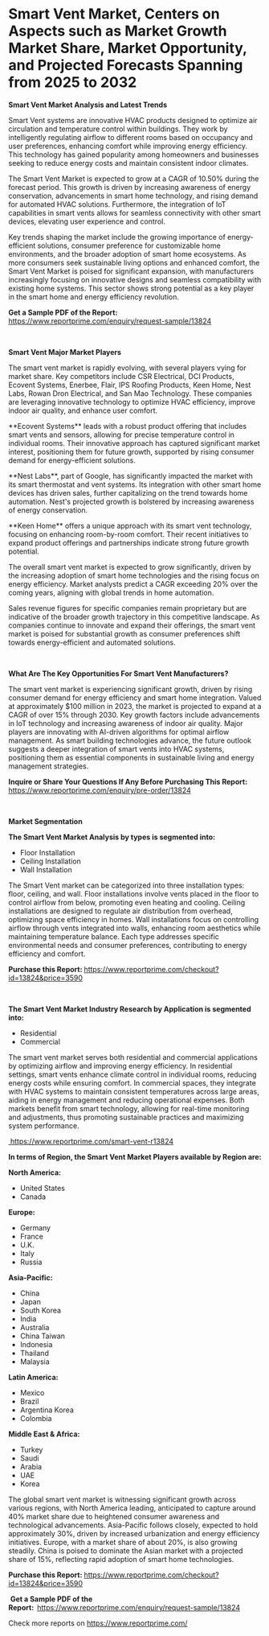 <p><h1>Smart Vent Market, Centers on Aspects such as Market Growth Market Share, Market Opportunity, and Projected Forecasts Spanning from 2025 to 2032</h1></p><p><strong>Smart Vent Market Analysis and Latest Trends</strong></p>
<p><p>Smart Vent systems are innovative HVAC products designed to optimize air circulation and temperature control within buildings. They work by intelligently regulating airflow to different rooms based on occupancy and user preferences, enhancing comfort while improving energy efficiency. This technology has gained popularity among homeowners and businesses seeking to reduce energy costs and maintain consistent indoor climates.</p><p>The Smart Vent Market is expected to grow at a CAGR of 10.50% during the forecast period. This growth is driven by increasing awareness of energy conservation, advancements in smart home technology, and rising demand for automated HVAC solutions. Furthermore, the integration of IoT capabilities in smart vents allows for seamless connectivity with other smart devices, elevating user experience and control.</p><p>Key trends shaping the market include the growing importance of energy-efficient solutions, consumer preference for customizable home environments, and the broader adoption of smart home ecosystems. As more consumers seek sustainable living options and enhanced comfort, the Smart Vent Market is poised for significant expansion, with manufacturers increasingly focusing on innovative designs and seamless compatibility with existing home systems. This sector shows strong potential as a key player in the smart home and energy efficiency revolution.</p></p>
<p><strong>Get a Sample PDF of the Report:&nbsp;</strong> <a href="https://www.reportprime.com/enquiry/request-sample/13824?utm_campaign=3495&utm_medium=2&utm_source=Github&utm_content=ia&utm_term=20032025&utm_id=smart-vent">https://www.reportprime.com/enquiry/request-sample/13824</a></p>
<p>&nbsp;</p>
<p><strong>Smart Vent Major Market Players</strong></p>
<p><p>The smart vent market is rapidly evolving, with several players vying for market share. Key competitors include CSR Electrical, DCI Products, Ecovent Systems, Enerbee, Flair, IPS Roofing Products, Keen Home, Nest Labs, Rowan Dron Electrical, and San Mao Technology. These companies are leveraging innovative technology to optimize HVAC efficiency, improve indoor air quality, and enhance user comfort.</p><p>**Ecovent Systems** leads with a robust product offering that includes smart vents and sensors, allowing for precise temperature control in individual rooms. Their innovative approach has captured significant market interest, positioning them for future growth, supported by rising consumer demand for energy-efficient solutions.</p><p>**Nest Labs**, part of Google, has significantly impacted the market with its smart thermostat and vent systems. Its integration with other smart home devices has driven sales, further capitalizing on the trend towards home automation. Nest's projected growth is bolstered by increasing awareness of energy conservation.</p><p>**Keen Home** offers a unique approach with its smart vent technology, focusing on enhancing room-by-room comfort. Their recent initiatives to expand product offerings and partnerships indicate strong future growth potential.</p><p>The overall smart vent market is expected to grow significantly, driven by the increasing adoption of smart home technologies and the rising focus on energy efficiency. Market analysts predict a CAGR exceeding 20% over the coming years, aligning with global trends in home automation.</p><p>Sales revenue figures for specific companies remain proprietary but are indicative of the broader growth trajectory in this competitive landscape. As companies continue to innovate and expand their offerings, the smart vent market is poised for substantial growth as consumer preferences shift towards energy-efficient and automated solutions.</p></p>
<p>&nbsp;</p>
<p><strong>What Are The Key Opportunities For Smart Vent Manufacturers?</strong></p>
<p><p>The smart vent market is experiencing significant growth, driven by rising consumer demand for energy efficiency and smart home integration. Valued at approximately $100 million in 2023, the market is projected to expand at a CAGR of over 15% through 2030. Key growth factors include advancements in IoT technology and increasing awareness of indoor air quality. Major players are innovating with AI-driven algorithms for optimal airflow management. As smart building technologies advance, the future outlook suggests a deeper integration of smart vents into HVAC systems, positioning them as essential components in sustainable living and energy management strategies.</p></p>
<p><strong>Inquire or Share Your Questions If Any Before Purchasing This Report:</strong> <a href="https://www.reportprime.com/enquiry/pre-order/13824?utm_campaign=3495&utm_medium=2&utm_source=Github&utm_content=ia&utm_term=20032025&utm_id=smart-vent">https://www.reportprime.com/enquiry/pre-order/13824</a></p>
<p>&nbsp;</p>
<p><strong>Market Segmentation</strong></p>
<p><strong>The Smart Vent Market Analysis by types is segmented into:</strong></p>
<p><ul><li>Floor Installation</li><li>Ceiling Installation</li><li>Wall Installation</li></ul></p>
<p><p>The Smart Vent market can be categorized into three installation types: floor, ceiling, and wall. Floor installations involve vents placed in the floor to control airflow from below, promoting even heating and cooling. Ceiling installations are designed to regulate air distribution from overhead, optimizing space efficiency in homes. Wall installations focus on controlling airflow through vents integrated into walls, enhancing room aesthetics while maintaining temperature balance. Each type addresses specific environmental needs and consumer preferences, contributing to energy efficiency and comfort.</p></p>
<p><strong>Purchase this Report:&nbsp;</strong><a href="https://www.reportprime.com/checkout?id=13824&price=3590&utm_campaign=3495&utm_medium=2&utm_source=Github&utm_content=ia&utm_term=20032025&utm_id=smart-vent">https://www.reportprime.com/checkout?id=13824&price=3590</a></p>
<p>&nbsp;</p>
<p><strong>The Smart Vent Market Industry Research by Application is segmented into:</strong></p>
<p><ul><li>Residential</li><li>Commercial</li></ul></p>
<p><p>The smart vent market serves both residential and commercial applications by optimizing airflow and improving energy efficiency. In residential settings, smart vents enhance climate control in individual rooms, reducing energy costs while ensuring comfort. In commercial spaces, they integrate with HVAC systems to maintain consistent temperatures across large areas, aiding in energy management and reducing operational expenses. Both markets benefit from smart technology, allowing for real-time monitoring and adjustments, thus promoting sustainable practices and maximizing system performance.</p></p>
<p><a href="https://www.reportprime.com/smart-vent-r13824?utm_campaign=3495&utm_medium=2&utm_source=Github&utm_content=ia&utm_term=20032025&utm_id=smart-vent">&nbsp;https://www.reportprime.com/smart-vent-r13824</a></p>
<p><strong>In terms of Region, the Smart Vent Market Players available by Region are:</strong></p>
<p>
    <p> <strong> North America: </strong>
        <ul>
            <li>United States</li>
            <li>Canada</li>
        </ul>
        </p> 
    <p> <strong> Europe: </strong>
        <ul>
            <li>Germany</li>
            <li>France</li>
            <li>U.K.</li>
            <li>Italy</li>
            <li>Russia</li>
        </ul>
        </p> 
    <p> <strong> Asia-Pacific: </strong>
        <ul>
            <li>China</li>
            <li>Japan</li>
            <li>South Korea</li>
            <li>India</li>
            <li>Australia</li>
            <li>China Taiwan</li>
            <li>Indonesia</li>
            <li>Thailand</li>
            <li>Malaysia</li>
        </ul>
        </p> 
    <p> <strong> Latin America: </strong>
        <ul>
            <li>Mexico</li>
            <li>Brazil</li>
            <li>Argentina Korea</li>
            <li>Colombia</li>
        </ul>
        </p> 
    <p> <strong> Middle East & Africa: </strong>
        <ul>
            <li>Turkey</li>
            <li>Saudi</li>
            <li>Arabia</li>
            <li>UAE</li>
            <li>Korea</li>
        </ul>
    </p>
    </p>
<p><p>The global smart vent market is witnessing significant growth across various regions, with North America leading, anticipated to capture around 40% market share due to heightened consumer awareness and technological advancements. Asia-Pacific follows closely, expected to hold approximately 30%, driven by increased urbanization and energy efficiency initiatives. Europe, with a market share of about 20%, is also growing steadily. China is poised to dominate the Asian market with a projected share of 15%, reflecting rapid adoption of smart home technologies.</p></p>
<p><strong>Purchase this Report: </strong><a href="https://www.reportprime.com/checkout?id=13824&price=3590&utm_campaign=3495&utm_medium=2&utm_source=Github&utm_content=ia&utm_term=20032025&utm_id=smart-vent">https://www.reportprime.com/checkout?id=13824&price=3590</a></p>
<p>&nbsp;<strong>Get a Sample PDF of the Report:&nbsp;&nbsp;</strong><a href="https://www.reportprime.com/enquiry/request-sample/13824?utm_campaign=3495&utm_medium=2&utm_source=Github&utm_content=ia&utm_term=20032025&utm_id=smart-vent">https://www.reportprime.com/enquiry/request-sample/13824</a></p>
<p><strong></strong></p>
<p>Check more reports on <a href="https://www.reportprime.com/?utm_campaign=3495&utm_medium=2&utm_source=Github&utm_content=ia&utm_term=20032025&utm_id=smart-vent">https://www.reportprime.com/</a></p>